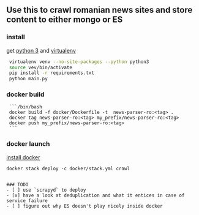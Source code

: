 ## Use this to crawl romanian news sites and store content to either mongo or ES

### install
  get [python 3](https://www.python.org/) and [virtualenv](https://pypi.python.org/pypi/virtualenv)
  ```bash
   virtualenv venv --no-site-packages --python python3
   source vev/bin/activate
   pip install -r requirements.txt
   python main.py
   ```

### docker build

     ```/bin/bash
     docker build -f docker/Dockerfile -t  news-parser-ro:<tag> .
     docker tag news-parser-ro:<tag> my_prefix/news-parser-ro:<tag>
     docker push my_prefix/news-parser-ro:<tag>
     ```
     
### docker launch
   [install docker](https://www.docker.com/)
   
   ```/bin/bash
   docker stack deploy -c docker/stack.yml crawl   
   ```
   
   ```
   
### TODO
  - [ ] use `scrapyd` to deploy
  - [x] have a look at deduplication and what it entices in case of service failure
  - [ ] figure out why ES doesn't play nicely inside docker